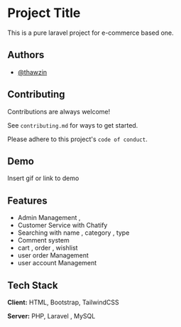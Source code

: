
# Project Title

This is a pure laravel project for e-commerce based one.



## Authors

- [@thawzin](https://www.github.com/Thawzin229) 


## Contributing

Contributions are always welcome!

See `contributing.md` for ways to get started.

Please adhere to this project's `code of conduct`.


## Demo

Insert gif or link to demo


## Features

- Admin Management , 
- Customer Service with Chatify 
- Searching with name , category , type 
- Comment system
- cart , order , wishlist
- user order Management
- user account Management


## Tech Stack

**Client:** HTML, Bootstrap, TailwindCSS

**Server:** PHP, Laravel , MySQL

